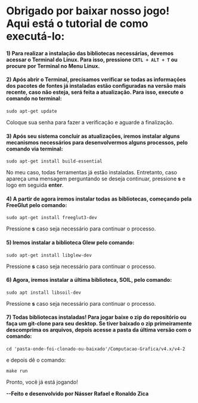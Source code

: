 <h1>Obrigado por baixar nosso jogo! Aqui está o tutorial de como executá-lo:</h1>


<h4>1) Para realizar a instalação das bibliotecas necessárias, devemos acessar o Terminal do Linux.
Para isso, pressione <code>CRTL + ALT + T</code> ou procure por Terminal no Menu Linux.</h4>
<h4>2) Após abrir o Terminal, precisamos verificar se todas as informações dos pacotes
de fontes já instaladas estão configuradas na versão mais recente, caso não esteja,
será feita a atualização. Para isso, execute o comando no terminal:</h4>
<p><code>sudo apt-get update</code></p>
<p>Coloque sua senha para fazer a verificação e aguarde a finalização.</p>
<h4>3) Após seu sistema concluir as atualizações, iremos instalar alguns mecanismos
necessários para desenvolvermos alguns processos, pelo comando via terminal:</h4>
<p><code>sudo apt-get install build-essential</code></p>
<p>No meu caso, todas ferramentas já estão instaladas. Entretanto, caso apareça uma
mensagem perguntando se deseja continuar, pressione <strong>s</strong> e logo em seguida <strong>enter</strong>.</p>
<h4>4) A partir de agora iremos instalar todas as bibliotecas, começando pela FreeGlut
pelo comando:</h4>
<p><code>sudo apt-get install freeglut3-dev</code></p>
<p>Pressione <strong>s</strong> caso seja necessário para continuar o processo.</p>
<h4>5) Iremos instalar a biblioteca Glew pelo comando:</h4>
<p><code>sudo apt-get install libglew-dev</code></p>
<p>Pressione <strong>s</strong> caso seja necessário para continuar o processo.</p>
<h4>6) Agora, iremos instalar a última biblioteca, SOIL, pelo comando:</h4>
<p><code>sudo apt install libsoil-dev</code></p>
<p>Pressione <strong>s</strong> caso seja necessário para continuar o processo.</p>
<h4>7) Todas bibliotecas instaladas! Para jogar baixe o zip do repositório ou faça um git-clone para seu desktop.
  Se tiver baixado o zip primeiramente descomprima os arquivos, depois acesse a pasta da última versão com o comando:</h4>
<p><code>cd 'pasta-onde-foi-clonado-ou-baixado'/Computacao-Grafica/v4.x/v4-2</code></p>
<p>e depois dê o comando:</p>
<p><code>make run</code></p>
<p>Pronto, você já está jogando!</p>
<p><strong>--Feito e desenvolvido por Násser Rafael e Ronaldo Zica</strong></p>
